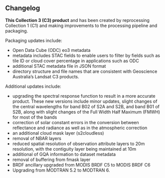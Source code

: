 ## Changelog

**This Collection 3 (C3) product** and has been created by reprocessing Collection 1 (C1) and making improvements to the processing pipeline and packaging.

Packaging updates include:  
* Open Data Cube (ODC) eo3 metadata  
* metadata includes STAC fields to enable users to filter by fields such as tile ID or cloud cover percentage in applications such as ODC  
* additional STAC metadata file in JSON format  
* directory structure and file names that are consistent with Geoscience Australia’s Landsat C3 products.  

Additional updates include:
* upgrading the spectral response function to result in a more accurate product. These new versions include minor updates, slight changes of the central wavelengths for band B02 of S2A and S2B, and band B01 of S2B, along with slight changes of the Full Width Half Maximum (FMWH) for most of the bands  
* correction of solar constant errors in the conversion between reflectance and radiance as well as in the atmospheric correction  
* an additional cloud mask layer (s2cloudless)  
* removal of NBAR layers  
* reduced spatial resolution of observation attribute layers to 20m resolution, with the contiguity layer being maintained at 10m  
* additional of GQA information to dataset metadata  
* removal of buffering from fmask layer  
* BRDF ancillary upgraded from MODIS BRDF C5 to MODIS BRDF C6  
* Upgrading from MODTRAN 5.2 to MODTRAN 6.

